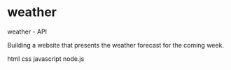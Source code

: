 # weather
weather - API

Building a website that presents the weather forecast for the coming week.


html
css
javascript
node.js
